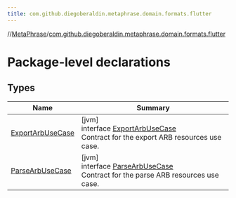 ```yaml
---
title: com.github.diegoberaldin.metaphrase.domain.formats.flutter
---
```

//[MetaPhrase](../../index.html)/[com.github.diegoberaldin.metaphrase.domain.formats.flutter](index.html)



# Package-level declarations



## Types


| Name | Summary |
|---|---|
| [ExportArbUseCase](-export-arb-use-case/index.html) | [jvm]<br>interface [ExportArbUseCase](-export-arb-use-case/index.html)<br>Contract for the export ARB resources use case. |
| [ParseArbUseCase](-parse-arb-use-case/index.html) | [jvm]<br>interface [ParseArbUseCase](-parse-arb-use-case/index.html)<br>Contract for the parse ARB resources use case. |

